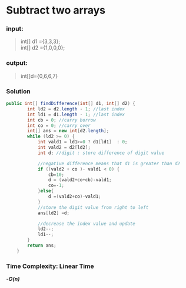 # Subtract two arrays
### input:  
> int[] d1 ={3,3,3};   
> int[] d2 ={1,0,0,0};


### output: 
>int[]d={0,6,6,7}

### Solution
```java
public int[] findDifference(int[] d1, int[] d2) {
        int ld2 = d2.length - 1; //last index
        int ld1 = d1.length - 1; //last index
        int cb = 0; //carry borrow
        int co = 0; //carry over
        int[] ans = new int[d2.length];
        while (ld2 >= 0) {
            int vald1 = ld1>=0 ? d1[ld1]  : 0;
            int vald2 = d2[ld2];
            int d; //digit : store difference of digit value

            //negative difference means that d1 is greater than d2
            if ((vald2 + co )- vald1 < 0) {
                cb=10;
                d = (vald2+co+cb)-vald1;
                co=-1;
            }else{
                d =(vald2+co)-vald1;
            }
            //store the digit value from right to left
            ans[ld2] =d;

            //decrease the index value and update
            ld2--;
            ld1--;
        }
        return ans;
    }
```
### Time Complexity: Linear Time 
-***O(n)***
